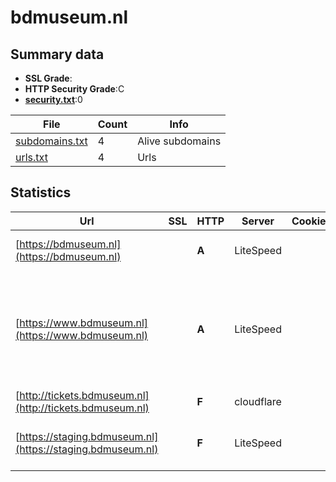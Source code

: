 

# bdmuseum.nl
## Summary data


 - **SSL Grade**:
 - **HTTP Security Grade**:C
 - **[security.txt](https://www.digitaleoverheid.nl/nieuws/standaard-security-txt-nu-verplicht-voor-overheid/)**:0


| File       | Count | Info |
|------------|-------|------|
|[subdomains.txt](/data/bdmuseum.nl/subdomains.txt)|4|Alive subdomains|
|[urls.txt](/data/bdmuseum.nl/urls.txt)|4|Urls|


## Statistics


| Url | SSL | HTTP | Server | Cookie | HSTS | CORS | CTO | CSP | XFO | XXP | RP |FP| Tech |Title |
|--------|-------|-------|------|------|------|------|------|------|------|------|------|------|------|------|
|[https://bdmuseum.nl](https://bdmuseum.nl)| | **A**|LiteSpeed| |:white_check_mark: | | | | :white_check_mark: | :white_check_mark: | :white_check_mark: | |HSTS HTTP/3 LiteSpeed|301 Moved Perman...|
|[https://www.bdmuseum.nl](https://www.bdmuseum.nl)| | **A**|LiteSpeed| |:white_check_mark: | | | | :white_check_mark: | :white_check_mark: | :white_check_mark: | |HSTS HTTP/3 LiteSpeed Litespeed Cache MySQL PHP Plesk WPML:4.6.13 WordPress|Belasting & Doua...|
|[http://tickets.bdmuseum.nl](http://tickets.bdmuseum.nl)| | **F**|cloudflare| | | | | | | | :white_check_mark: | |Cloudflare|301 Moved Perman...|
|[https://staging.bdmuseum.nl](https://staging.bdmuseum.nl)| | **F**|LiteSpeed| | | | | | | | :white_check_mark: | |Basic HTTP/3 LiteSpeed Plesk|401 Authorizatio...|


